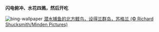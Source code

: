 
**闪电俯冲、水花四溅，然后开吃**

![bing-wallpaper](https://www.bing.com/th?id=OHR.ShetlandGannets_ZH-CN7279521125_1920x1080.jpg)
[潜水捕鱼的北方鲣鸟，设得兰群岛，苏格兰 (© Richard Shucksmith/Minden Pictures)](https://www.bing.com/search?q=%E5%8C%97%E6%96%B9%E9%B2%A3%E9%B8%9F&amp;form=hpcapt&amp;mkt=zh-cn)
  